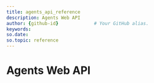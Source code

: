 ```yaml
---
title: agents_api_reference
description: Agents Web API
author: {github-id}             # Your GitHub alias.
keywords:
so.date:
so.topic: reference
---
```


# Agents Web API
